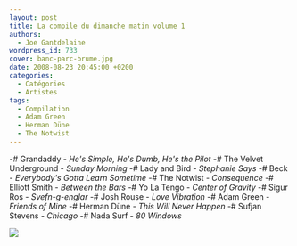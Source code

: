 ```yaml
---
layout: post
title: La compile du dimanche matin volume 1
authors:
  - Joe Gantdelaine
wordpress_id: 733
cover: banc-parc-brume.jpg
date: 2008-08-23 20:45:00 +0200
categories:
  - Catégories
  - Artistes
tags:
  - Compilation
  - Adam Green
  - Herman Düne
  - The Notwist
---
```


-# Grandaddy - _He's Simple, He's Dumb, He's the Pilot_ -# The Velvet
Underground - _Sunday Morning_ -# Lady and Bird - _Stephanie Says_ -# Beck -
_Everybody's Gotta Learn Sometime_ -# The Notwist - _Consequence_ -# Elliott
Smith - _Between the Bars_ -# Yo La Tengo - _Center of Gravity_ -# Sigur Ros -
_Svefn-g-englar_ -# Josh Rouse - _Love Vibration_ -# Adam Green - _Friends of
Mine_ -# Herman Düne - _This Will Never Happen_ -# Sufjan Stevens - _Chicago_ -#
Nada Surf - _80 Windows_

[<img src="/squelettes/images/spotify-button.png" />](http://open.spotify.com/user/guiguilele/playlist/0GkIj6KquwqO8rFFso5rBA)
